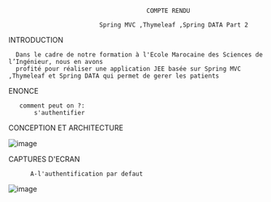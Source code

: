                                           COMPTE RENDU

                             Spring MVC ,Thymeleaf ,Spring DATA Part 2
                                                               
   INTRODUCTION
   
   
      Dans le cadre de notre formation à l'Ecole Marocaine des Sciences de l’Ingénieur, nous en avons
      profité pour réaliser une application JEE basée sur Spring MVC ,Thymeleaf et Spring DATA qui permet de gerer les patients
      
      
   ENONCE 
   
   
       comment peut on ?:
           s'authentifier
          
           
           
   CONCEPTION ET ARCHITECTURE 
   
   
        

![image](https://user-images.githubusercontent.com/57690392/162083545-e186c1a4-8ab6-4e8d-90f6-4f65b87e5c75.png)


  CAPTURES D'ECRAN 
      
          A-l'authentification par defaut
        
        
![image](https://user-images.githubusercontent.com/57690392/165682691-9089584d-94c2-4965-828b-1a01e55b7a4a.png)
            
            
         
